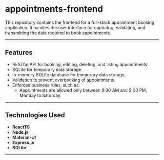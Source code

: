 # appointments-frontend

This repository contains the frontend for a full-stack appointment booking application. It handles the user interface for capturing, validating, and transmitting the data required to book appointments.

---

## Features
- RESTful API for booking, editing, deleting, and listing appointments.
- SQLite for temporary data storage.
- In-memory SQLite database for temporary data storage.
- Validation to prevent overbooking of appointments.
- Enforces business rules, such as:
  - Appointments are allowed only between 9:00 AM and 5:00 PM, Monday to Saturday.
---

## Technologies Used
- **ReactTS**
- **Node.js**
- **Material-UI**
- **Express.js**
- **SQLite**

---